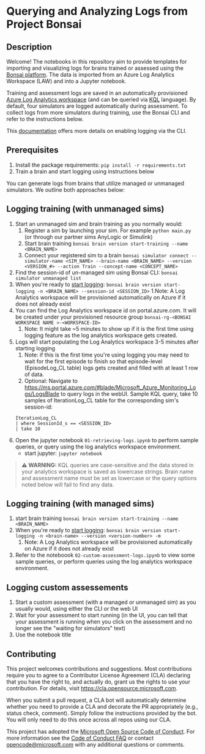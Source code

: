 # Querying and Analyzing Logs from Project Bonsai

## Description

Welcome! The notebooks in this repository aim to provide templates for importing and visualizing logs for brains trained or assessed using the [Bonsai platform](https://docs.microsoft.com/en-us/bonsai/). The data is imported from an Azure Log Analytics Workspace (LAW) and into a Jupyter notebook.

Training and assessment logs are saved in an automatically provisioned [Azure Log Analytics workspace](https://docs.microsoft.com/en-us/azure/azure-monitor/log-query/log-analytics-tutorial) (and can be queried via [KQL](https://docs.microsoft.com/en-us/azure/data-explorer/kusto/query/tutorial?pivots=azuremonitor) language). By default, four simulators are logged automatically during assessment. To collect logs from more simulators during training, use the Bonsai CLI and refer to the instructions below.

This [documentation](https://docs.microsoft.com/en-us/bonsai/cli/brain/version/start-logging) offers more details on enabling logging via the CLI.

## Prerequisites

1. Install the package requirements: `pip install -r requirements.txt`
2. Train a brain and start logging using instructions below
 
You can generate logs from brains that utilize managed or unmanaged simulators. We outline both approaches below:

## Logging training (with unmanaged sims)

1. Start an unmanaged sim and brain training as you normally would: 
    1. Register a sim by launching your sim. For example `python main.py` (or through our partner sims AnyLogic or Simulink)
    1. Start brain training `bonsai brain version start-training --name <BRAIN_NAME>`
    1. Connect your registered sim to a brain `bonsai simulator connect --simulator-name <SIM_NAME> --brain-name <BRAIN_NAME> --version <VERSION_#> --action Train --concept-name <CONCEPT_NAME>`
2. Find the session-id of un-managed sim using Bonsai CLI: `bonsai simulator unmanaged list`
3. When you're ready to [start logging](https://docs.microsoft.com/en-us/bonsai/cli/brain/version/start-logging):
`bonsai brain version start-logging -n <BRAIN_NAME> --session-id <SESSION_ID>`
    1.Note: A Log Analytics workspace will be provisioned automatically on Azure if it does not already exist
4. You can find the Log Analytics workspace id on portal.azure.com. It will be created under your provisioned resource group `bonsai-rg-<BONSAI WORKSPACE NAME >-<WORKSPACE-ID>`
    1. Note: It might take ~5 minutes to show up if it is the first time using logging feature as the log analytics workspace gets created.
5. Logs will start populating the Log Analytics workspace 3-5 minutes after starting logging
    1. Note: if this is the first time you're using logging you may need to wait for the first episode to finish so that episode-level (EpisodeLog_CL table) logs gets created and filled with at least 1 row of data.
    1. Optional: Navigate to https://ms.portal.azure.com/#blade/Microsoft_Azure_Monitoring_Logs/LogsBlade to query logs in the webUI. Sample KQL query, take 10 samples of IterationLog_CL table for the corresponding sim's session-id:
    ```KQL
    IterationLog_CL
    | where SessionId_s == <SESSION_ID>
    | take 10
    ```
6. Open the jupyter notebook `01-retrieving-logs.ipynb` to perform sample queries, or query using the log analytics workspace environment.
    - start jupyter: ```jupyter notebook```

> **⚠ WARNING:**   KQL queries are case-sensitive and the data stored in your analytics workspace is saved as lowercase strings. Brain name and assessment name must be set as lowercase or the query options noted below will fail to find any data.

## Logging training (with managed sims)

1. start brain training `bonsai brain version start-training --name <BRAIN_NAME>`
2. When you're ready to [start logging](https://docs.microsoft.com/en-us/bonsai/cli/brain/version/start-logging):
`bonsai brain version start-logging -n <brain-name> --version <version-number> -m`
    1. Note: A Log Analytics workspace will be provisioned automatically on Azure if it does not already exist
3. Refer to the noteboook `02-custom-assessment-logs.ipynb` to view some sample queries, or perform queries using the log analytics workspace environment.

## Logging custom assessements

1. Start a custom assessment (with a managed or unmanaged sim) as you usually would, using either the CLI or the web UI
2. Wait for your assessment to start running (in the UI, you can tell that your assessment is running when you click on the assessment and no longer see the "waiting for simulators" text)
3. Use the notebook  title

## Contributing

This project welcomes contributions and suggestions.  Most contributions require you to agree to a
Contributor License Agreement (CLA) declaring that you have the right to, and actually do, grant us
the rights to use your contribution. For details, visit https://cla.opensource.microsoft.com.

When you submit a pull request, a CLA bot will automatically determine whether you need to provide
a CLA and decorate the PR appropriately (e.g., status check, comment). Simply follow the instructions
provided by the bot. You will only need to do this once across all repos using our CLA.

This project has adopted the [Microsoft Open Source Code of Conduct](https://opensource.microsoft.com/codeofconduct/).
For more information see the [Code of Conduct FAQ](https://opensource.microsoft.com/codeofconduct/faq/) or
contact [opencode@microsoft.com](mailto:opencode@microsoft.com) with any additional questions or comments.

